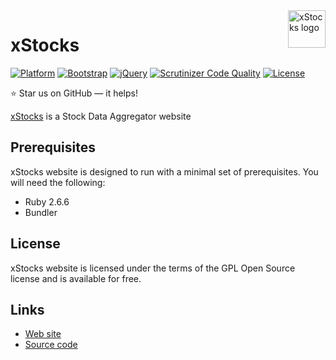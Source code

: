 <a href="http://x-stocks.herokuapp.com/">
    <img src="https://raw.githubusercontent.com/a-kushnir/x-stocks/main/public/img/favicons/favicon.svg" alt="xStocks logo" title="xStpcks" align="right" height="60" />
</a>

xStocks
======================
[![Platform](https://img.shields.io/badge/platform-windows%20%7C%20macos%20%7C%20linux-blue)](https://img.shields.io/badge/platform-windows%20%7C%20macos%20%7C%20linux-blue)
[![Bootstrap](https://img.shields.io/github/package-json/dependency-version/a-kushnir/x-stocks/bootstrap)](https://img.shields.io/github/package-json/dependency-version/a-kushnir/x-stocks/bootstrap)
[![jQuery](https://img.shields.io/github/package-json/dependency-version/a-kushnir/x-stocks/jquery)](https://img.shields.io/github/package-json/dependency-version/a-kushnir/x-stocks/jquery)
[![Scrutinizer Code Quality](https://img.shields.io/scrutinizer/quality/g/a-kushnir/x-stocks/main)](https://img.shields.io/scrutinizer/quality/g/a-kushnir/x-stocks/main)
[![License](https://img.shields.io/github/license/a-kushnir/x-stocks)](https://img.shields.io/github/license/a-kushnir/x-stocks)

:star: Star us on GitHub — it helps!

[xStocks](http://x-stocks.herokuapp.com/) is a Stock Data Aggregator website

## Prerequisites

xStocks website is designed to run with a minimal set of prerequisites. You will need the following:

- Ruby 2.6.6
- Bundler

## License

xStocks website is licensed under the terms of the GPL Open Source license and is available for free.

## Links

* [Web site](http://x-stocks.herokuapp.com/)
* [Source code](https://github.com/aimeos/aimeos-typo3)
